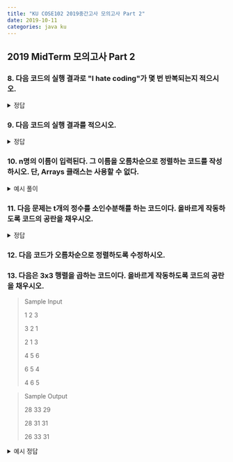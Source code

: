 ```yaml
---
title: "KU COSE102 2019중간고사 모의고사 Part 2"
date: 2019-10-11
categories: java ku
---
```


## 2019 MidTerm 모의고사 Part 2

### 8. 다음 코드의 실행 결과로 "I hate coding"가 몇 번 반복되는지 적으시오.

<script src="https://gist.github.com/DetegiCE/15738bd9e26b9799aa35ab69b4b23faa.js"></script>

<details><summary>정답</summary>

{% highlight text %}
6
{% endhighlight %}

</details>

### 9. 다음 코드의 실행 결과를 적으시오.

<script src="https://gist.github.com/DetegiCE/c7d5279e6ad898dac2d5bdcd230a7a68.js"></script>


<details><summary>정답</summary>

{% highlight text %}

12
1248
{% endhighlight %}

</details>

### 10. n명의 이름이 입력된다. 그 이름을 오름차순으로 정렬하는 코드를 작성하시오. 단, Arrays 클래스는 사용할 수 없다.

<details><summary>예시 풀이</summary>

<script src="https://gist.github.com/DetegiCE/1dd8144462f39c79675e75fcb6eb3566.js"></script>

</details>

### 11. 다음 문제는 t개의 정수를 소인수분해를 하는 코드이다. 올바르게 작동하도록 코드의 공란을 채우시오.

<script src="https://gist.github.com/DetegiCE/c9e413f195c40f49941534d85cc2f711.js"></script>

<details><summary>정답</summary>

{% highlight text %}
n>1
n%j==0
n/=j
{% endhighlight %}

</details>

### 12. 다음 코드가 오름차순으로 정렬하도록 수정하시오.

<script src="https://gist.github.com/DetegiCE/d57b812d00e6198505ec23346fc80f85.js"></script>

### 13. 다음은 3x3 행렬을 곱하는 코드이다. 올바르게 작동하도록 코드의 공란을 채우시오.

<script src="https://gist.github.com/DetegiCE/016a41b00e02d6fb79d42ae961733320.js"></script>

> Sample Input
>
> 1 2 3
>
> 3 2 1
>
> 2 1 3
>
> 4 5 6
>
> 6 5 4
>
> 4 6 5

> Sample Output
>
> 28 33 29
>
> 28 31 31
>
> 26 33 31

<details><summary>예시 정답</summary>

{% highlight text %}
sum+=a[i][k]*b[k][j];
{% endhighlight %}

</details>
